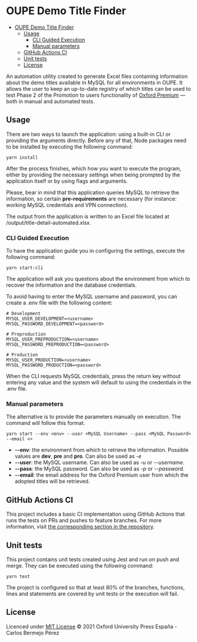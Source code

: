 # OUPE Demo Title Finder

- [OUPE Demo Title Finder](#oupe-demo-title-finder)
  - [Usage](#usage)
    - [CLI Guided Execution](#cli-guided-execution)
    - [Manual parameters](#manual-parameters)
  - [GitHub Actions CI](#github-actions-ci)
  - [Unit tests](#unit-tests)
  - [License](#license)

An automation utility created to generate Excel files containing information about the demo titles available in MySQL for all environments in OUPE. It allows the user to keep an up-to-date registry of which titles can be used to test Phase 2 of the Promotion to users functionality of [Oxford Premium](https://oxfordpremium.oupe.es/) — both in manual and automated tests.

## Usage

There are two ways to launch the application: using a built-in CLI or providing the arguments directly.
Before any of that, Node packages need to be installed by executing the following command:

```
yarn install
```

After the process finishes, which how you want to execute the program, either by providing the necessary settings when being prompted by the application itself or by using flags and arguments.

Please, bear in mind that this application queries MySQL to retrieve the information, so certain **pre-requirements** are necessary (for instance: working MySQL credentials and VPN connection).

The output from the application is written to an Excel file located at <root>/output/title-detail-automated.xlsx.


### CLI Guided Execution

To have the application guide you in configuring the settings, execute the following command:

```
yarn start:cli
```
  
The application will ask you questions about the environment from which to recover the information and the database credentials.

To avoid having to enter the MySQL username and password, you can create a .env file with the following content:

```
# Development
MYSQL_USER_DEVELOPMENT=<username>
MYSQL_PASSWORD_DEVELOPMENT=<password>

# Preproduction
MYSQL_USER_PREPRODUCTION=<username>
MYSQL_PASSWORD_PREPRODUCTION=<password>

# Production
MYSQL_USER_PRODUCTION=<username>
MYSQL_PASSWORD_PRODUCTION=<password>
```

When the CLI requests MySQL credentials, press the return key without entering any value and the system will default to using the credentials in the .env file.

### Manual parameters

The alternative is to provide the parameters manually on execution. The command will follow this format.

```
yarn start --env <env> --user <MySQL Username> --pass <MySQL Password> --email <>
```

* **--env**: the environment from which to retrieve the information. Possible values are **dev**, **pre** and **pro**. Can also be used as *-e*
* **--user**: the MySQL username. Can also be used as *-u* or *--username*.
* **--pass**: the MySQL password. Can also be used as *-p* or *--password*.
* **--email**: the email address for the Oxford Premium user from which the adopted titles will be retrieved.

## GitHub Actions CI

This project includes a basic CI implementation using GitHub Actions that runs the tests on PRs and pushes to feature branches. For more information, visit [the corresponding section in the repository](https://github.com/carlosbermejo-oup/oupe-demo-title-finder/actions).

## Unit tests

This project contains unit tests created using Jest and run on push and merge. They can be executed using the following command:

```
yarn test
```

The project is configured so that at least 80% of the branches, functions, lines and statements are covered by unit tests or the execution will fail.

## License

Licenced under [MIT License](./LICENSE) © 2021 Oxford University Press España - Carlos Bermejo Pérez
